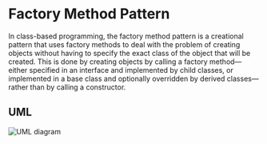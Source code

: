 # Factory Method Pattern
In class-based programming, the factory method pattern is a creational pattern that uses factory methods to deal with the problem of creating objects without having to specify the exact class of the object that will be created. This is done by creating objects by calling a factory method—either specified in an interface and implemented by child classes, or implemented in a base class and optionally overridden by derived classes—rather than by calling a constructor.
## UML
![UML diagram](https://upload.wikimedia.org/wikipedia/commons/4/43/W3sDesign_Factory_Method_Design_Pattern_UML.jpg)
